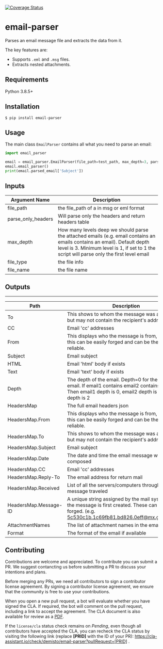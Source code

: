 [![Coverage Status](https://coveralls.io/repos/github/demisto/email-parser/badge.svg?branch=master)](https://coveralls.io/github/demisto/email-parser?branch=master)
# email-parser
Parses an email message file and extracts the data from it.

The key features are:
* Supports `.eml` and `.msg` files.
* Extracts nested attachments.

## Requirements

Python 3.8.5+

## Installation

```console
$ pip install email-parser
```

## Usage

The main class `EmailParser` contains all what you need to parse an email:

```python
import email_parser

email = email_parser.EmailParser(file_path=test_path, max_depth=3, parse_only_headers=False, file_type=test_type, file_name=test_name)
email.email_parser()
print(email.parsed_email['Subject'])
```

## Inputs

| **Argument Name** | **Description** |
| --- | --- |
| file_path | the file_path of a in msg or eml format |
| parse_only_headers | Will parse only the headers and return headers table |
| max_depth | How many levels deep we should parse the attached emails \(e.g. email contains an emails contains an email\). Default depth level is 3. Minimum level is 1, if set to 1 the script will parse only the first level email |
| file_type | the file info |
| file_name | the file name |

## Outputs
---

| **Path** | **Description** |
| --- | --- |
| To | This shows to whom the message was addressed, but may not contain the recipient's address.
| CC | Email 'cc' addresses |
| From | This displays who the message is from, however, this can be easily forged and can be the least reliable. |
| Subject | Email subject |
| HTML | Email 'html' body if exists |
| Text | Email 'text' body if exists |
| Depth | The depth of the email. Depth=0 for the first level email. If email1 contains email2 contains email3. Then email1 depth is 0, email2 depth is 1, email3 depth is 2 |
| HeadersMap | The full email headers json |
| HeadersMap.From | This displays who the message is from, however, this can be easily forged and can be the least reliable. |
| HeadersMap.To | This shows to whom the message was addressed, but may not contain the recipient's address. |
| HeadersMap.Subject | Email subject |
| HeadersMap.Date | The date and time the email message was composed |
| HeadersMap.CC | Email 'cc' addresses |
| HeadersMap.Reply-To | The email address for return mail |
| HeadersMap.Received | List of all the servers/computers through which the message traveled |
| HeadersMap.Message-ID | A unique string assigned by the mail system when the message is first created. These can easily be forged. \(e.g. 5c530c1b.1c69fb81.bd826.0eff@mx.google.com\) |
| AttachmentNames | The list of attachment names in the email |
| Format | The format of the email if available |

## Contributing
Contributions are welcome and appreciated. To contribute you can submit a PR. We suggest contancting us before submitting a PR to discuss your intentions and plans.

Before merging any PRs, we need all contributors to sign a contributor license agreement. By signing a contributor license agreement, we ensure that the community is free to use your contributions.

When you open a new pull request, a bot will evaluate whether you have signed the CLA. If required, the bot will comment on the pull request, including a link to accept the agreement. The CLA document is also available for review as a [PDF](https://github.com/demisto/content/blob/master/docs/cla.pdf).

If the `license/cla` status check remains on *Pending*, even though all contributors have accepted the CLA, you can recheck the CLA status by visiting the following link (replace **[PRID]** with the ID of your PR): https://cla-assistant.io/check/demisto/email-parser?pullRequest=[PRID] .
